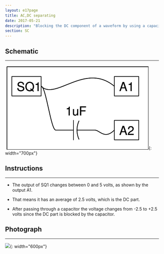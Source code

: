 ```yaml
---
layout: e17page
title: AC,DC separating
date: 2017-05-21
description: "Blocking the DC component of a waveform by using a capacitor"
section: SC
---
```

## Schematic
___
![](images/schematics/acdc-separating.png){: width="700px"}

## Instructions
___

- The output of SQ1 changes between 0 and 5 volts, as shown by the output A1.

- That means it has an average of 2.5 volts, which is the DC part.

- After passing through a capacitor the voltage changes from -2.5 to +2.5 volts since the DC part is blocked by the capacitor.

## Photograph
___

![](images/photographs/acdc-separating.jpg){: width="600px"}


